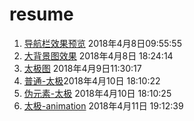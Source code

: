 # resume
1. [导航栏效果预览](https://irwenjing.github.io/resume/code/topnavbar/topnavbar.html)  2018年4月8日09:55:55
2. [大背景图效果](https://irwenjing.github.io/resume/code/bg-img/bg-img.html) 2018年4月8日 18:24:14
3. [太极图](https://irwenjing.github.io/resume/code/Taijidiagram/taiji01.html) 2018年4月9日11:30:17
4. [普通-太极](https://irwenjing.github.io/resume/code/Taijidiagram/taiji02.html)2018年4月10日 18:10:22
5. [伪元素-太极](https://irwenjing.github.io/resume/code/Taijidiagram/taiji03.html) 2018年4月10日 18:10:25
6. [太极-animation](https://irwenjing.github.io/resume/code/Taijidiagram/taiji04-animation.html) 2018年4月11日 19:12:39